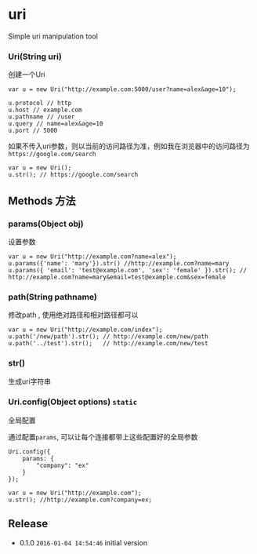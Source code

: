 # uri

Simple uri manipulation tool



### Uri(String uri)

创建一个Uri

```
var u = new Uri("http://example.com:5000/user?name=alex&age=10");

u.protocol // http
u.host // example.com
u.pathname // /user
u.query // name=alex&age=10
u.port // 5000
```

如果不传入uri参数，则以当前的访问路径为准，例如我在浏览器中的访问路径为 `https://google.com/search`

```
var u = new Uri();
u.str(); // https://google.com/search
```

## Methods 方法

### params(Object obj)

设置参数

```
var u = new Uri("http://example.com?name=alex");
u.params({'name': 'mary'}).str() //http://example.com?name=mary
u.params({ 'email': 'test@example.com', 'sex': 'female' }).str(); // http://example.com?name=mary&email=test@example.com&sex=female
```


### path(String pathname)

修改path , 使用绝对路径和相对路径都可以

```
var u = new Uri("http://example.com/index");
u.path('/new/path').str(); // http://example.com/new/path
u.path('../test').str();   // http://example.com/new/test

```

### str()

生成uri字符串


### Uri.config(Object options) `static`

全局配置

通过配置`params`, 可以让每个连接都带上这些配置好的全局参数

```
Uri.config({
    params: {
        "company": "ex"
    }
});

var u = new Uri("http://example.com");
u.str(); //http://example.com?company=ex;

```


## Release

- 0.1.0  `2016-01-04 14:54:46`  initial version